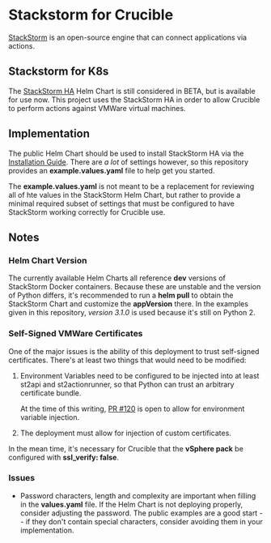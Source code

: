 # Stackstorm for Crucible
[StackStorm](https://stackstorm.com/) is an open-source engine that can connect applications via actions. 
## Stackstorm for K8s 
The [StackStorm HA](https://docs.stackstorm.com/install/k8s_ha.html) Helm Chart is still considered in BETA, but is available for use now. This project uses the StackStorm HA in order to allow Crucible to perform actions against VMWare virtual machines.
## Implementation
The public Helm Chart should be used to install StackStorm HA via the [Installation Guide](https://docs.stackstorm.com/install/k8s_ha.html).  There are *a lot* of settings however, so this repository provides an **example.values.yaml** file to help get you started.

The **example.values.yaml** is not meant to be a replacement for reviewing all of hte values in the StackStorm Helm Chart, but rather to provide a minimal required subset of settings that must be configured to have StackStorm working correctly for Crucible use.
## Notes
### Helm Chart Version
The currently available Helm Charts all reference **dev** versions of StackStorm Docker containers.  Because these are unstable and the version of Python differs, it's recommended to run a **helm pull** to obtain the StackStorm Chart and customize the **appVersion** there.  In the examples given in this repository, _version 3.1.0_ is used because it's still on Python 2.

### Self-Signed VMWare Certificates
One of the major issues is the ability of this deployment to trust self-signed certificates.  There's at least two things that would need to be modified:

 1. Environment Variables need to be configured to be injected into at least st2api and st2actionrunner, so that Python can trust an arbitrary certificate bundle.

	At the time of this writing, [PR #120](https://github.com/StackStorm/stackstorm-ha/pull/120) is open to allow for environment variable injection.
 2. The deployment must allow for injection of custom certificates.

In the mean time, it's necessary for Crucible that the **vSphere pack** be configured with **ssl_verify: false**.
### Issues
 
 - Password characters, length and complexity are important when filling in the **values.yaml** file.  If the Helm Chart is not deploying properly, consider adjusting the password.  The public examples are a good start -- if they don't contain special characters, consider avoiding them in your implementation.